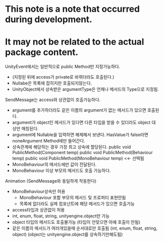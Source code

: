 ﻿# This note is a note that occurred during development.
# It may not be related to the actual package content.




UnityEvent에서는 일반적으로 public Method만 지정가능하다. 
- (지정된 뒤에 access가 private로 바뀌더라도 호출된다.)
- Nullabe<T>은 목록에 잡히지만 호출되지않는다.
- UnityObject에서 상속받은 argumentType은 언제나 메서드의 Type으로 지정됨.

SendMessage는 access와 상관없이 호출가능하다.
- argument를 추가하더라도 같은 이름의 argument가 없는 메서드가 있으면 호출된다.
- argument가 object인 메서드가 있다면 다른 타입을 받을 수 있더라도 object 대상만 매칭된다.
- argument에 Nullable을 입력하면 해제해서 보낸다. HasValue가 false라면 noneArgument Method에만 들어간다.
- 상속관계에 해당하는 경우 가장 최고 상속에 할당된다.
        public void PublicMethod(Component temp)
        public void PublicMethod(Behaviour temp)
        public void PublicMethod(MonoBehaviour temp) <<- 선택됨
- MonoBehaviour의 메서드에만 값이 전달된다.
- MonoBehaviour 이상 부모의 메서드도 호출 가능하다.
		
Animation (SendMessage와 동일하게 작동한다)
- MonoBehaviour상속만 허용
  - MonoBehaviour 포함 부모의 메서드 및 프로퍼티 표현안됨
  - 목록에 없더라도 실제 컴포넌트에 해당 메서드가 있으면 호출가능
- access타입과 상관없이 허용
- int, enum, float, string, unityengine.object만 가능
- object 타입의 메서드도 호출불가능 (타입이 안맞으면 아예 호출이 안됨)
- 같은 이름의 메서드가 여러개있을때 순서대로만 호출됨 (int, enum, float, string, object) (object는 unityengine.object를 상속하기만해도됨)